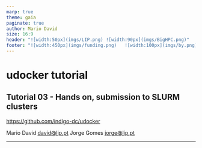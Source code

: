 ```yaml
---
marp: true
theme: gaia
paginate: true
author: Mario David
size: 16:9
header: "![width:50px](imgs/LIP.png) ![width:90px](imgs/BigHPC.png)"
footer: "![width:450px](imgs/funding.png)   ![width:100px](imgs/by.png)"
---
```


<!-- <style>

</style> -->

# udocker tutorial

## Tutorial 03 - Hands on, submission to SLURM clusters

<https://github.com/indigo-dc/udocker>

Mario David <david@lip.pt>
Jorge Gomes <jorge@lip.pt>


---
